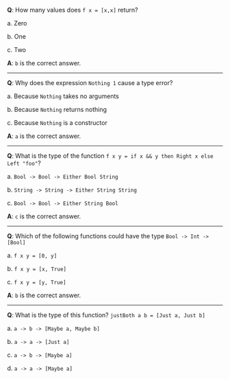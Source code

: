 **Q**: How many values does `f x = [x,x]` return?

a. Zero

b. One

c. Two

**A**: `b` is the correct answer.

---

**Q**: Why does the expression `Nothing 1` cause a type error?

a. Because `Nothing` takes no arguments

b. Because `Nothing` returns nothing

c. Because `Nothing` is a constructor

**A**: `a` is the correct answer.

---

**Q**: What is the type of the function `f x y = if x && y then Right x else Left "foo"`?

a. `Bool -> Bool -> Either Bool String`

b. `String -> String -> Either String String`

c. `Bool -> Bool -> Either String Bool`

**A**: `c` is the correct answer.

---

**Q**: Which of the following functions could have the type `Bool -> Int -> [Bool]`

a. `f x y = [0, y]`

b. `f x y = [x, True]`

c. `f x y = [y, True]`

**A**: `b` is the correct answer.

---

**Q**: What is the type of this function? `justBoth a b = [Just a, Just b]`

a. `a -> b -> [Maybe a, Maybe b]`

b. `a -> a -> [Just a]`

c. `a -> b -> [Maybe a]`

d. `a -> a -> [Maybe a]`